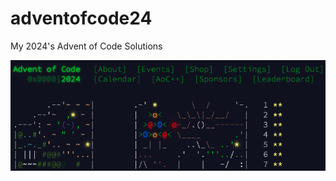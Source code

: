 # adventofcode24
My 2024's Advent of Code Solutions

![Advent](https://github.com/beatricebretti/adventofcode24/blob/main/advent.png)
